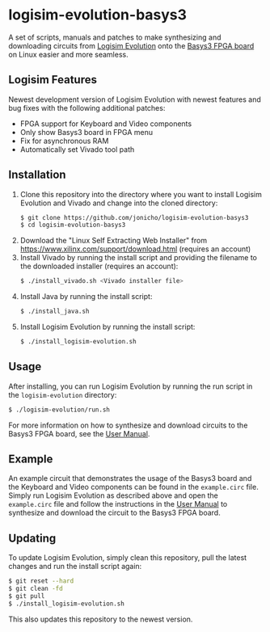 # logisim-evolution-basys3

A set of scripts, manuals and patches to make synthesizing and downloading circuits from [Logisim Evolution](https://github.com/logisim-evolution/logisim-evolution) onto the [Basys3 FPGA board](https://digilent.com/reference/programmable-logic/basys-3/start) on Linux easier and more seamless.

## Logisim Features
Newest development version of Logisim Evolution with newest features and bug fixes with the following additional patches:
- FPGA support for Keyboard and Video components
- Only show Basys3 board in FPGA menu
- Fix for asynchronous RAM
- Automatically set Vivado tool path

## Installation
1. Clone this repository into the directory where you want to install Logisim Evolution and Vivado and change into the cloned directory:
    ```bash
    $ git clone https://github.com/jonicho/logisim-evolution-basys3
    $ cd logisim-evolution-basys3
    ```
2. Download the "Linux Self Extracting Web Installer" from https://www.xilinx.com/support/download.html (requires an account)
3. Install Vivado by running the install script and providing the filename to the downloaded installer (requires an account):
    ```bash
    $ ./install_vivado.sh <Vivado installer file>
    ```
4. Install Java by running the install script:
    ```bash
    $ ./install_java.sh
    ```
5. Install Logisim Evolution by running the install script:
    ```bash
    $ ./install_logisim-evolution.sh
    ```

## Usage
After installing, you can run Logisim Evolution by running the run script in the `logisim-evolution` directory:
```bash
$ ./logisim-evolution/run.sh
```
For more information on how to synthesize and download circuits to the Basys3 FPGA board, see the [User Manual](USER_MANUAL.md).

## Example
An example circuit that demonstrates the usage of the Basys3 board and the Keyboard and Video components can be found in the `example.circ` file. Simply run Logisim Evolution as described above and open the `example.circ` file and follow the instructions in the [User Manual](USER_MANUAL.md) to synthesize and download the circuit to the Basys3 FPGA board.

## Updating
To update Logisim Evolution, simply clean this repository, pull the latest changes and run the install script again:
```bash
$ git reset --hard
$ git clean -fd
$ git pull
$ ./install_logisim-evolution.sh
```
This also updates this repository to the newest version.
